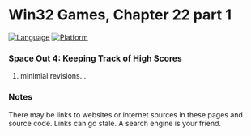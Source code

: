 # Win32 Games, Chapter 22 part 1
[![Language](https://img.shields.io/badge/Language%20-C++-blue.svg)](https://github.com/GeorgePimpleton/Win32-games/)
[![Platform](https://img.shields.io/badge/Platform%20-Win32-blue.svg)](https://github.com/GeorgePimpleton/Win32-games/)

### Space Out 4: Keeping Track of High Scores
1. minimial revisions...

### Notes
There may be links to websites or internet sources in these pages and source code. Links can go stale. A search engine is your friend.
